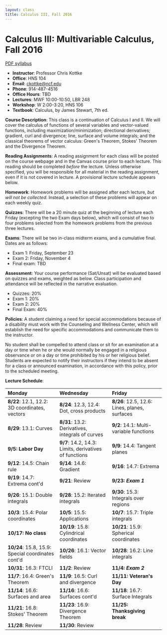 ```yaml
---
layout: class
title: Calculus III, Fall 2016
---
```


Calculus III: Multivariable Calculus, Fall 2016
====================================
[PDF syllabus](syllabus.pdf)

- **Instructor**: Professor Chris Kottke
- **Office**: HNS 104
- **Email**: [ckottke@ncf.edu](mailto:ckottke@ncf.edu)
- **Phone**: 914-487-4516
- **Office Hours**: TBD
- **Lectures**: MWF 10:00-10:50, LBR 248
- **Workshop**: W 2:00-3:20, HNS 106
- **Textbook**: Calculus, by James Stewart, 7th ed.

**Course Description**: This class is a continuation of Calculus I and II. We
will cover the calculus of functions of several variables and vector-valued
functions, including maximization/minimization; directional derivatives;
gradient, curl and divergence; line, surface and volume integrals; and the
classical theorems of vector calculus: Green's Theorem, Stokes' Theorem and the
Divergence Theorem.

**Reading Assignments**: 
A reading assignment for each class will be posted on the course webpage and in
the Canvas course prior to each lecture. This reading should be completed
*before* the lecture. Unless otherwise specified, you will be responsible for 
all material in the reading assignment, even if it is not covered in lecture. A provisional lecture
schedule appears below.

**Homework**:
Homework problems will be assigned after each lecture, *but will not be collected*. 
Instead, a selection of these problems will appear on each weekly quiz.

**Quizzes**: There will be a 20 minute quiz at the beginning of lecture each
Friday (excepting the two Exam days below), which will consist of two to four problems
selected from the homework problems from the previous three lectures. 

**Exams**: There will be two in-class midterm exams, and a cumulative final. Dates are as follows:

- Exam 1: Friday, September 23
- Exam 2: Friday, November 4
- Final exam: TBD

**Assessment**: 
Your course performance (Sat/Unsat) will be evaluated based on quizzes and exams, weighted as below.
Class participation and attendance will be reflected in the narrative evaluation.

- Quizzes: 20%
- Exam 1: 20%
- Exam 2: 20%
- Final Exam: 40%

**Policies**: A student claiming a need for special
accommodations because of a disability must work with the Counseling and
Wellness Center, which will establish the need for specific accommodations and
communicate them to the instructor.

No student shall be compelled to attend class or sit for an examination at a
day or time when he or she would normally be engaged in a religious observance
or on a day or time prohibited by his or her religious belief.  Students are
expected to notify their instructors if they intend to be absent for a class or
announced examination, in accordance with this policy, prior to the scheduled
meeting.

**Lecture Schedule**:

| Monday | Wednesday | Friday |
|:-----|:-----|:-----|
| **8/22**: 12.1, 12.2: 3D coordinates, vectors | **8/24**: 12.3, 12.4: Dot, cross products | **8/26**: 12.5, 12.6: Lines, planes, surfaces |
| **8/29**: 13.1: Curves | **8/31**: 13.2: Derivatives, integrals of curves | **9/2**: 14.1: Multi-variable functions |
| **9/5: Labor Day** | **9/7**: 14.2, 14.3: Limits, derivatives of functions | **9/9**: 14.4: Tangent planes |
| **9/12**: 14.5: Chain rule | **9/14**: 14.6: Gradient | **9/16**: 14.7: Extrema |
| **9/19**: 14.7: Extrema cont'd | **9/21**: Review | **9/23: _Exam 1_** |
| **9/26**: 15.1: Double integrals | **9/28**: 15.2: Iterated integrals | **9/30**: 15.3: Integrals over regions |
| **10/3**: 15.4: Polar coordinates | **10/5**: 15.5: Applications | **10/7**: 15.7: Triple integrals |
| **10/17: No class** | **10/19**: 15.8: Cylindrical coordinates | **10/21**: 15.9: Spherical coordinates |
| **10/24**: 15.8, 15.9: Special coordinates cont'd | **10/26**: 16.1: Vector fields | **10/28**: 16.2: Line integrals |
| **10/31**: 16.3: FTCLI | **11/2**: Review | **11/4: _Exam 2_** |
| **11/7**: 16.4: Green's Theorem | **11/9**: 16.5: Curl and divergence | **11/11: Veteran's Day** |
| **11/14**: 16.6: Surfaces and area | **11/16**: 16.6: Surfaces cont'd | **11/18**: 16.7: Surface Integrals |
| **11/21**: 16.8: Stokes' Theorem | **11/23**: 16.9: Divergence Theorem | **11/25: Thanksgiving break** |
| **11/28**: Review | **11/30**: Review | |
